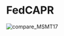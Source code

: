 # FedCAPR


![compare_MSMT17](https://github.com/user-attachments/assets/af28de3a-0e7d-4977-8e24-8840d0b81ed9)
